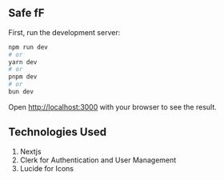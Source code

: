 ## Safe fF

First, run the development server:

```bash
npm run dev
# or
yarn dev
# or
pnpm dev
# or
bun dev
```

Open [http://localhost:3000](http://localhost:3000) with your browser to see the result.


## Technologies Used
1) Nextjs
2) Clerk for Authentication and User Management
3) Lucide for Icons